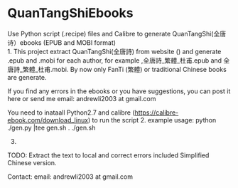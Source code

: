 # QuanTangShiEbooks
Use Python script (.recipe) files and Calibre to generate QuanTangShi(全唐诗）ebooks (EPUB and MOBI format)  
1.
This project extract QuanTangShi(全唐詩) from website () and generate .epub and .mobi for each author, for example ,全唐詩_繁體_杜甫.epub and 全唐詩_繁體_杜甫.mobi.
By now only FanTi (繁體) or traditional Chinese books are generate.

If you find any errors in the ebooks or you have suggestions, you can post it here or send me email: andrewli2003 at gmail.com

You need to inataall Python2.7 and calibre (https://calibre-ebook.com/download_linux) to run the script
2.
example usage: 
python ./gen.py |tee gen.sh
. ./gen.sh

3.
TODO:
Extract the text to local and correct errors included
Simplified Chinese version.

Contact: email: andrewli2003 at gmail.com
